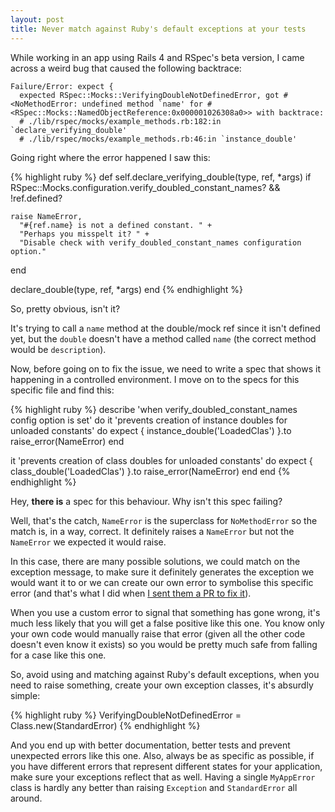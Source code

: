 ```yaml
---
layout: post
title: Never match against Ruby's default exceptions at your tests
---
```


While working in an app using Rails 4 and RSpec's beta version, I came across a weird bug that caused the following backtrace:

    Failure/Error: expect {
      expected RSpec::Mocks::VerifyingDoubleNotDefinedError, got #<NoMethodError: undefined method `name' for #<RSpec::Mocks::NamedObjectReference:0x000001026308a0>> with backtrace:
      # ./lib/rspec/mocks/example_methods.rb:182:in `declare_verifying_double'
      # ./lib/rspec/mocks/example_methods.rb:46:in `instance_double'
      
Going right where the error happened I saw this:

{% highlight ruby %}
def self.declare_verifying_double(type, ref, *args)
  if RSpec::Mocks.configuration.verify_doubled_constant_names? &&
    !ref.defined?

    raise NameError,
      "#{ref.name} is not a defined constant. " +
      "Perhaps you misspelt it? " +
      "Disable check with verify_doubled_constant_names configuration option."
  end

  declare_double(type, ref, *args)
end
{% endhighlight %}	

So, pretty obvious, isn't it?

It's trying to call a `name` method at the double/mock ref since it isn't defined yet, but the `double` doesn't have a method called `name` (the correct method would be `description`). 

Now, before going on to fix the issue, we need to write a spec that shows it happening in a controlled environment. I move on to the specs for this specific file and find this: 

{% highlight ruby %}
describe 'when verify_doubled_constant_names config option is set' do
  it 'prevents creation of instance doubles for unloaded constants' do
    expect {
      instance_double('LoadedClas')
    }.to raise_error(NameError)
  end

  it 'prevents creation of class doubles for unloaded constants' do
    expect {
      class_double('LoadedClas')
    }.to raise_error(NameError)
  end
end
{% endhighlight %}
	
Hey, **there is** a spec for this behaviour. Why isn't this spec failing?

Well, that's the catch, `NameError` is the superclass for `NoMethodError` so the match is, in a way, correct. It definitely raises a `NameError` but not the `NameError` we expected it would raise.

In this case, there are many possible solutions, we could match on the exception message, to make sure it definitely generates the exception we would want it to or we can create our own error to symbolise this specific error (and that's what I did when [I sent them a PR to fix it](https://github.com/rspec/rspec-mocks/pull/550/files)).

When you use a custom error to signal that something has gone wrong, it's much less likely that you will get a false positive like this one. You know only your own code would manually raise that error (given all the other code doesn't even know it exists) so you would be pretty much safe from falling for a case like this one.

So, avoid using and matching against Ruby's default exceptions, when you need to raise something, create your own exception classes, it's absurdly simple:

{% highlight ruby %}
VerifyingDoubleNotDefinedError = Class.new(StandardError)
{% endhighlight %}
     
And you end up with better documentation, better tests and prevent unexpected errors like this one. Also, always be as specific as possible, if you have different errors that represent different states for your application, make sure your exceptions reflect that as well. Having a single `MyAppError` class is hardly any better than raising `Exception` and `StandardError` all around.